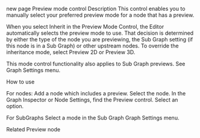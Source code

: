 new page
Preview mode control
Description
This control enables you to manually select your preferred preview mode for a node that has a preview.

When you select Inherit in the Preview Mode Control, the Editor automatically selects the preview mode to use. That decision is determined by either the type of the node you are previewing, the Sub Graph setting (if this node is in a Sub Graph) or other upstream nodes.
To override the inheritance mode, select Preview 2D or Preview 3D.

This mode control functionality also applies to Sub Graph previews. See Graph Settings menu.

How to use

For nodes:
Add a node which includes a preview.
Select the node.
In the Graph Inspector or Node Settings, find the Preview control.
Select an option.


For SubGraphs
Select a mode in the Sub Graph Graph Settings menu.

Related
Preview node
